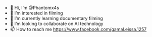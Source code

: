 - 👋 Hi, I’m @Phantomx4s
- 👀 I’m interested in filming
- 🌱 I’m currently learning documentary filming
- 💞️ I’m looking to collaborate on AI technology
- 📫 How to reach me https://www.facebook.com/gamal.eissa.1257

<!---
Phantomx4s/Phantomx4s is a ✨ special ✨ repository because its `README.md` (this file) appears on your GitHub profile.
You can click the Preview link to take a look at your changes.
--->
